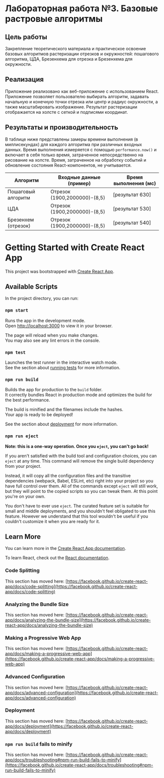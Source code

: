# Лабораторная работа №3. Базовые растровые алгоритмы

## Цель работы

Закрепление теоретического материала и практическое освоение базовых алгоритмов растеризации отрезков и окружностей: пошагового алгоритма, ЦДА, Брезенхема для отрезка и Брезенхема для окружности.

## Реализация

Приложение реализовано как веб-приложение с использованием React.   Приложение позволяет пользователю выбирать алгоритм, задавать начальную и конечную точки отрезка или центр и радиус окружности, а также масштабировать изображение. Результат растеризации отображается на холсте с сеткой и подписями координат.

## Результаты и производительность

В таблице ниже представлены замеры времени выполнения (в миллисекундах) для каждого алгоритма при различных входных данных.  Время выполнения измеряется с помощью `performance.now()` и включает в себя только время, затраченное непосредственно на рисование на холсте.  Время, затраченное на обработку событий и обновление состояния React-компонентов, не учитывается.

| Алгоритм             | Входные данные (пример) | Время выполнения (мс) |
|----------------------|-------------------------|----------------------|
| Пошаговый алгоритм    | Отрезок (1900,2000000)-(8,5)     |  [результат 630]        |
| ЦДА                  | Отрезок (1900,2000000)-(8,5)     |  [результат 530]        |
| Брезенхем (отрезок) | Отрезок (1900,2000000)-(8,5)     |  [результат 540]        |


# Getting Started with Create React App

This project was bootstrapped with [Create React App](https://github.com/facebook/create-react-app).

## Available Scripts

In the project directory, you can run:

### `npm start`

Runs the app in the development mode.\
Open [http://localhost:3000](http://localhost:3000) to view it in your browser.

The page will reload when you make changes.\
You may also see any lint errors in the console.

### `npm test`

Launches the test runner in the interactive watch mode.\
See the section about [running tests](https://facebook.github.io/create-react-app/docs/running-tests) for more information.

### `npm run build`

Builds the app for production to the `build` folder.\
It correctly bundles React in production mode and optimizes the build for the best performance.

The build is minified and the filenames include the hashes.\
Your app is ready to be deployed!

See the section about [deployment](https://facebook.github.io/create-react-app/docs/deployment) for more information.

### `npm run eject`

**Note: this is a one-way operation. Once you `eject`, you can't go back!**

If you aren't satisfied with the build tool and configuration choices, you can `eject` at any time. This command will remove the single build dependency from your project.

Instead, it will copy all the configuration files and the transitive dependencies (webpack, Babel, ESLint, etc) right into your project so you have full control over them. All of the commands except `eject` will still work, but they will point to the copied scripts so you can tweak them. At this point you're on your own.

You don't have to ever use `eject`. The curated feature set is suitable for small and middle deployments, and you shouldn't feel obligated to use this feature. However we understand that this tool wouldn't be useful if you couldn't customize it when you are ready for it.

## Learn More

You can learn more in the [Create React App documentation](https://facebook.github.io/create-react-app/docs/getting-started).

To learn React, check out the [React documentation](https://reactjs.org/).

### Code Splitting

This section has moved here: [https://facebook.github.io/create-react-app/docs/code-splitting](https://facebook.github.io/create-react-app/docs/code-splitting)

### Analyzing the Bundle Size

This section has moved here: [https://facebook.github.io/create-react-app/docs/analyzing-the-bundle-size](https://facebook.github.io/create-react-app/docs/analyzing-the-bundle-size)

### Making a Progressive Web App

This section has moved here: [https://facebook.github.io/create-react-app/docs/making-a-progressive-web-app](https://facebook.github.io/create-react-app/docs/making-a-progressive-web-app)

### Advanced Configuration

This section has moved here: [https://facebook.github.io/create-react-app/docs/advanced-configuration](https://facebook.github.io/create-react-app/docs/advanced-configuration)

### Deployment

This section has moved here: [https://facebook.github.io/create-react-app/docs/deployment](https://facebook.github.io/create-react-app/docs/deployment)

### `npm run build` fails to minify

This section has moved here: [https://facebook.github.io/create-react-app/docs/troubleshooting#npm-run-build-fails-to-minify](https://facebook.github.io/create-react-app/docs/troubleshooting#npm-run-build-fails-to-minify)
